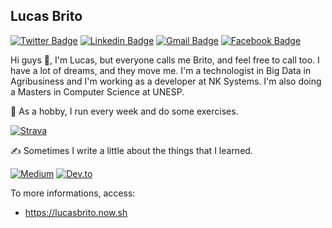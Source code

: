 ## Lucas Brito

[![Twitter Badge](https://img.shields.io/badge/Twitter-@Lucs1590-red?style=flat-square&labelColor=gray&logo=twitter&logoColor=black&link=https://twitter.com/Lucs1590)](https://twitter.com/Lucs1590)
[![Linkedin Badge](https://img.shields.io/badge/Linkdin-Lucas%20Brito-red?style=flat-square&labelColor=gray&logo=Linkedin&logoColor=black&link=https://www.linkedin.com/in/lucas-brito100/)](https://www.linkedin.com/in/lucas-brito100/)
[![Gmail Badge](https://img.shields.io/badge/Mail-lucasbsilva29@gmail.com-red?style=flat-square&logo=Gmail&logoColor=black&link=mailto:lucasbsilva29@gmail.com)](mailto:lucasbsilva29@gmail.com)
[![Facebook Badge](https://img.shields.io/badge/Facebook-lucas.brito.100-red?style=flat-square&labelColor=gray&logo=facebook&logoColor=black&link=https://www.facebook.com/lucas.brito.100)](https://www.facebook.com/lucas.brito.100/) 

Hi guys 👋, I'm Lucas, but everyone calls me Brito, and feel free to call too. I have a lot of dreams, and they move me.
I'm a technologist in Big Data in Agribusiness and I'm working as a developer at NK Systems. I'm also doing a Masters in Computer Science at UNESP.

🏃 As a hobby, I run every week and do some exercises.

[![Strava](https://cdn4.iconfinder.com/data/icons/logos-and-brands/512/323_Strava_logo-48.png)](http://strava.com/athletes/47005114)

✍️ Sometimes I write a little about the things that I learned.

[![Medium](https://i.ibb.co/tHHfgFg/ezgif-com-resize.gif)](https://medium.com/@lucasbsilva29)
[![Dev.to](https://i.ibb.co/TwFZdtx/ezgif-com-gif-maker.gif)](https://dev.to/lucs1590)

To more informations, access:
 - https://lucasbrito.now.sh
